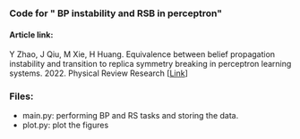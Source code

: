 ### Code for " BP instability and RSB in perceptron"

#### Article link:

Y Zhao, J Qiu, M Xie, H Huang. Equivalence between belief propagation instability and transition to replica symmetry breaking in perceptron learning systems. 2022. Physical Review Research [[Link](https://journals.aps.org/prresearch/abstract/10.1103/PhysRevResearch.4.023023)]

### Files:

- main.py: performing BP and RS tasks and storing the data.
- plot.py: plot the figures
